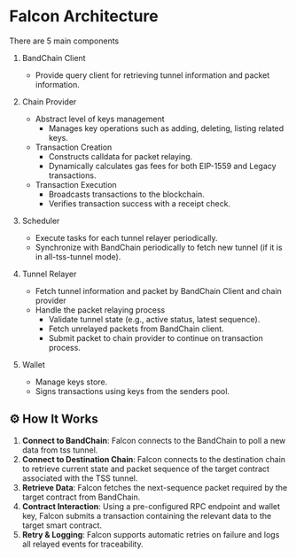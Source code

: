 # Falcon Architecture

There are 5 main components

1. BandChain Client
    - Provide query client for retrieving tunnel information and packet information.

2. Chain Provider
    - Abstract level of keys management
        - Manages key operations such as adding, deleting, listing related keys.
    - Transaction Creation 
        - Constructs calldata for packet relaying.
        - Dynamically calculates gas fees for both EIP-1559 and Legacy transactions.
    - Transaction Execution
        - Broadcasts transactions to the blockchain. 
        - Verifies transaction success with a receipt check.

3. Scheduler
    - Execute tasks for each tunnel relayer periodically.
    - Synchronize with BandChain periodically to fetch new tunnel (if it is in all-tss-tunnel mode).

4. Tunnel Relayer
    - Fetch tunnel information and packet by BandChain Client and chain provider
    - Handle the packet relaying process
        - Validate tunnel state (e.g., active status, latest sequence).
        - Fetch unrelayed packets from BandChain client.
        - Submit packet to chain provider to continue on transaction process.

5. Wallet
    - Manage keys store.
    - Signs transactions using keys from the senders pool.


## ⚙️ How It Works

1. **Connect to BandChain**: Falcon connects to the BandChain to poll a new data from tss tunnel.
2. **Connect to Destination Chain**: Falcon connects to the destination chain to retrieve current state and packet sequence of the target contract associated with the TSS tunnel.
3. **Retrieve Data**: Falcon fetches the next-sequence packet required by the target contract from BandChain.
4. **Contract Interaction**: Using a pre-configured RPC endpoint and wallet key, Falcon submits a transaction containing the relevant data to the target smart contract.
5. **Retry & Logging**: Falcon supports automatic retries on failure and logs all relayed events for traceability.


